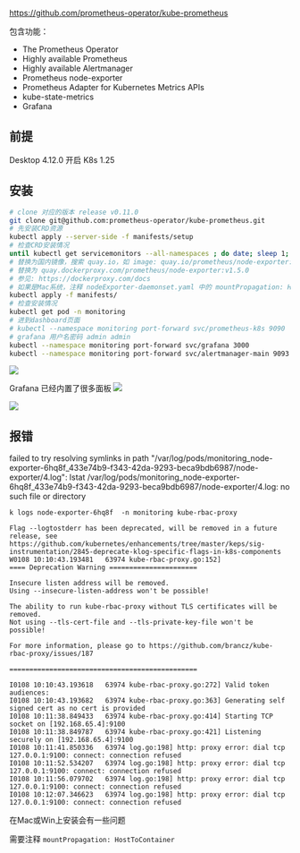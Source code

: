 https://github.com/prometheus-operator/kube-prometheus

包含功能：

* The Prometheus Operator
* Highly available Prometheus
* Highly available Alertmanager
* Prometheus node-exporter
* Prometheus Adapter for Kubernetes Metrics APIs
* kube-state-metrics
* Grafana

## 前提

Desktop 4.12.0 开启 K8s 1.25

## 安装

```bash
# clone 对应的版本 release v0.11.0
git clone git@github.com:prometheus-operator/kube-prometheus.git
# 先安装CRD资源
kubectl apply --server-side -f manifests/setup
# 检查CRD安装情况
until kubectl get servicemonitors --all-namespaces ; do date; sleep 1; echo ""; done
# 替换为国内镜像，搜索 quay.io，如 image: quay.io/prometheus/node-exporter:v1.5.0，
# 替换为 quay.dockerproxy.com/prometheus/node-exporter:v1.5.0
# 参见: https://dockerproxy.com/docs
# 如果是Mac系统，注释 nodeExporter-daemonset.yaml 中的 mountPropagation: HostToContainer
kubectl apply -f manifests/
# 检查安装情况
kubectl get pod -n monitoring
# 进到dashboard页面
# kubectl --namespace monitoring port-forward svc/prometheus-k8s 9090
# grafana 用户名密码 admin admin
kubectl --namespace monitoring port-forward svc/grafana 3000
kubectl --namespace monitoring port-forward svc/alertmanager-main 9093
```

![](https://pek3b.qingstor.com/hexo-blog/20230108204504.png)

Grafana 已经内置了很多面板
![](https://pek3b.qingstor.com/hexo-blog/20230108210007.png)

![](https://pek3b.qingstor.com/hexo-blog/20230108210120.png)

## 报错
failed to try resolving symlinks in path "/var/log/pods/monitoring_node-exporter-6hq8f_433e74b9-f343-42da-9293-beca9bdb6987/node-exporter/4.log": lstat /var/log/pods/monitoring_node-exporter-6hq8f_433e74b9-f343-42da-9293-beca9bdb6987/node-exporter/4.log: no such file or directory

```
k logs node-exporter-6hq8f  -n monitoring kube-rbac-proxy

Flag --logtostderr has been deprecated, will be removed in a future release, see https://github.com/kubernetes/enhancements/tree/master/keps/sig-instrumentation/2845-deprecate-klog-specific-flags-in-k8s-components
W0108 10:10:43.193481   63974 kube-rbac-proxy.go:152] 
==== Deprecation Warning ======================

Insecure listen address will be removed.
Using --insecure-listen-address won't be possible!

The ability to run kube-rbac-proxy without TLS certificates will be removed.
Not using --tls-cert-file and --tls-private-key-file won't be possible!

For more information, please go to https://github.com/brancz/kube-rbac-proxy/issues/187

===============================================

I0108 10:10:43.193618   63974 kube-rbac-proxy.go:272] Valid token audiences: 
I0108 10:10:43.193682   63974 kube-rbac-proxy.go:363] Generating self signed cert as no cert is provided
I0108 10:11:38.849433   63974 kube-rbac-proxy.go:414] Starting TCP socket on [192.168.65.4]:9100
I0108 10:11:38.849787   63974 kube-rbac-proxy.go:421] Listening securely on [192.168.65.4]:9100
I0108 10:11:41.850336   63974 log.go:198] http: proxy error: dial tcp 127.0.0.1:9100: connect: connection refused
I0108 10:11:52.534207   63974 log.go:198] http: proxy error: dial tcp 127.0.0.1:9100: connect: connection refused
I0108 10:11:56.079702   63974 log.go:198] http: proxy error: dial tcp 127.0.0.1:9100: connect: connection refused
I0108 10:12:07.346623   63974 log.go:198] http: proxy error: dial tcp 127.0.0.1:9100: connect: connection refused
```

在Mac或Win上安装会有一些问题

需要注释 `mountPropagation: HostToContainer`


